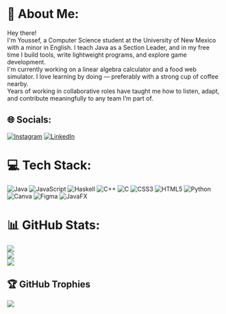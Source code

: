# 💫 About Me:
Hey there!<br>I'm Youssef, a Computer Science student at the University of New Mexico with a minor in English. I teach Java as a Section Leader, and in my free time I build tools, write lightweight programs, and explore game development.<br>I'm currently working on a linear algebra calculator and a food web simulator. I love learning by doing — preferably with a strong cup of coffee nearby.<br>Years of working in collaborative roles have taught me how to listen, adapt, and contribute meaningfully to any team I’m part of.


## 🌐 Socials:
[![Instagram](https://img.shields.io/badge/Instagram-%23E4405F.svg?logo=Instagram&logoColor=white)](https://instagram.com/youssefisawesome) [![LinkedIn](https://img.shields.io/badge/LinkedIn-%230077B5.svg?logo=linkedin&logoColor=white)](https://linkedin.com/in/youssefaminbeh) 

# 💻 Tech Stack:
![Java](https://img.shields.io/badge/java-%23ED8B00.svg?style=for-the-badge&logo=openjdk&logoColor=white) ![JavaScript](https://img.shields.io/badge/javascript-%23323330.svg?style=for-the-badge&logo=javascript&logoColor=%23F7DF1E) ![Haskell](https://img.shields.io/badge/Haskell-5e5086?style=for-the-badge&logo=haskell&logoColor=white) ![C++](https://img.shields.io/badge/c++-%2300599C.svg?style=for-the-badge&logo=c%2B%2B&logoColor=white) ![C](https://img.shields.io/badge/c-%2300599C.svg?style=for-the-badge&logo=c&logoColor=white) ![CSS3](https://img.shields.io/badge/css3-%231572B6.svg?style=for-the-badge&logo=css3&logoColor=white) ![HTML5](https://img.shields.io/badge/html5-%23E34F26.svg?style=for-the-badge&logo=html5&logoColor=white) ![Python](https://img.shields.io/badge/python-3670A0?style=for-the-badge&logo=python&logoColor=ffdd54) ![Canva](https://img.shields.io/badge/Canva-%2300C4CC.svg?style=for-the-badge&logo=Canva&logoColor=white) ![Figma](https://img.shields.io/badge/figma-%23F24E1E.svg?style=for-the-badge&logo=figma&logoColor=white) ![JavaFX](https://img.shields.io/badge/javafx-%23FF0000.svg?style=for-the-badge&logo=javafx&logoColor=white)
# 📊 GitHub Stats:
![](https://github-readme-stats.vercel.app/api?username=CatchSyntaxTerror&theme=dark&hide_border=false&include_all_commits=false&count_private=false)<br/>
![](https://nirzak-streak-stats.vercel.app/?user=CatchSyntaxTerror&theme=dark&hide_border=false)<br/>
![](https://github-readme-stats.vercel.app/api/top-langs/?username=CatchSyntaxTerror&theme=dark&hide_border=false&include_all_commits=false&count_private=false&layout=compact)

## 🏆 GitHub Trophies
![](https://github-profile-trophy.vercel.app/?username=CatchSyntaxTerror&theme=radical&no-frame=true&no-bg=false&margin-w=4)

<!-- Proudly created with GPRM ( https://gprm.itsvg.in ) -->
